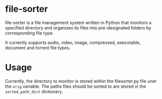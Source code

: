 # file-sorter
file-sorter is a file management system written in Python that monitors a specified directory and organizes its files into pre-designated folders by corresponding file type.

It currently supports audio, video, image, compressed, executable, document and torrent file types.

# Usage
Currently, the directory to monitor is stored within the filesorter.py file uner the `orig` variable.
The paths files should be sorted to are stored in the `sorted_path_dict` dictionary.
